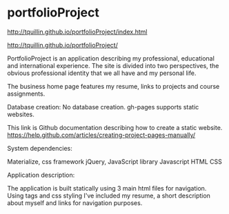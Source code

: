 # portfolioProject


http://tquillin.github.io/portfolioProject/index.html



http://tquillin.github.io/portfolioProject/

PortfolioProject is an application describing my professional, educational and international experience. The site is divided into two perspectives, the obvious professional identity that we all have and my personal life.

The business home page features my resume, links to projects and course assignments.

Database creation:
No database creation. gh-pages supports static websites.

This link is Github documentation describing how to create a static website.
https://help.github.com/articles/creating-project-pages-manually/

System dependencies:

Materialize, css framework
jQuery, JavaScript library
Javascript
HTML
CSS

Application description:

The application is built statically using 3 main html files for navigation. Using <a> tags and css styling I've included my resume, a short description about myself and links for navigation purposes.
